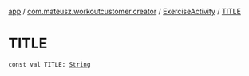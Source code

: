 [app](../../index.md) / [com.mateusz.workoutcustomer.creator](../index.md) / [ExerciseActivity](index.md) / [TITLE](./-t-i-t-l-e.md)

# TITLE

`const val TITLE: `[`String`](https://kotlinlang.org/api/latest/jvm/stdlib/kotlin/-string/index.html)